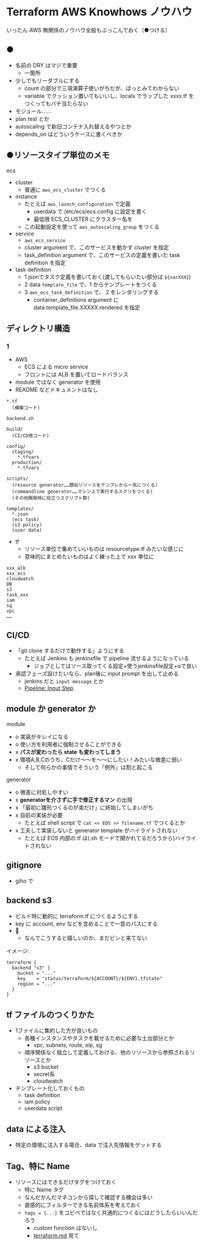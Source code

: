 # Terraform AWS Knowhows ノウハウ
いったん AWS 無関係のノウハウ全般もぶっこんでおく（●つける）

## ●
- 名前の DRY はマジで重要
    - 一箇所
- 少しでもリーダブルにする
    - count の部分で三項演算子使いがちだが、ぱっとみてわからない
    - variable でクッション置いてもいいし、locals でラップした xxxx.tf をつくってもバチ当たらない
- モジュール……
- plan test とか
- autoscaling で新旧コンテナ入れ替えるやつとか
- depends_on はどういうケースに書くべきか

## ●リソースタイプ単位のメモ
ecs

- cluster
    - 普通に `aws_ecs_cluster` でつくる
- instance
    - たとえば `aws_launch_configuration` で定義
        - userdata で /etc/ecs/ecs.config に設定を書く
        - 最低限 ECS_CLUSTER にクラスター名を
    - この起動設定を使って `aws_autoscaling_group` をつくる
- service
    - `aws_ecs_service`
    - cluster argument で、このサービスを動かす cluster を指定
    - task_definition argument で、このサービスの定義を書いた task definition を指定
- task definition
    - 1 jsonでタスク定義を書いておく(渡してもらいたい部分は `${varXXX}`)
    - 2 data `template_file` で、1 からテンプレートをつくる
    - 3 `aws_ecs_task_definition` で、 2 をレンダリングする
        - container_definitions argument に data.template_file.XXXXX.rendered を指定

## ディレクトリ構造

### 1
- AWS
    - ECS による micro service
    - フロントには ALB を置いてロードバランス
- module ではなく generator を使用
- README などドキュメントはなし

```
*.tf
  (構築コード)

backend.sh 

build/
  (CI/CD用コード)

config/
  staging/
    *.tfvars
  production/
    *.tfvars

scripts/
  (resource generator……類似リソースをテンプレから一気につくる)
  (commandline generator……マシン上で実行するスクリをつくる)
  (その他開発時に役立つスクリプト群)

templates/
  *.json
  (ecs task)
  (s3 policy)
  (user data)
```

- tf
    - リソース単位で集めていいものは resourcetype.tf みたいな感じに
    - 意味的にまとめたいものはよく練った上で xxx 単位に

```
xxx_alb
xxx_ecs
cloudwatch
DB
s3
task_xxx
iam
sg
vpc
……
```


## CI/CD 
- 「git clone するだけで動作する」ようにする
    - たとえば Jenkins も jenkinsfile で pipeline 流せるようになっている
        - ジョブとしてはソース取ってくる設定+使うjenkinsfile設定+αで良い
- 承認フェーズ設けたいなら、plan後に input prompt を出して止める
    - jenkins だと `input message` とか
    - [Pipeline: Input Step](https://www.jenkins.io/doc/pipeline/steps/pipeline-input-step/)

## module か generator か
module

- o 実装がキレイになる
- o 使い方を利用者に強制させることができる
- x **パスが変わったら state も変わってしまう**
- x 環境A,B,Cのうち、Cだけ～～を～～にしたい！みたいな微差に弱い
    - そして何らかの事情でそういう「例外」は割と起こる

generator

- o 微差に対処しやすい
- x **generatorを介さずに手で修正するマン** の出現
- x 「最初に雛形つくるのが楽だけ」に終始してしまいがち
- x 自前の実装が必要
    - たとえば shell script で `cat << EOS >> filename.tf` でつくるとか
- x 工夫して実装しないと generator template がハイライトされない
    - たとえば EOS 内部の tf は(.sh モードで開かれてるだろうから)ハイライトされない
  
## gitignore
- giho で

## backend s3
- ビルド時に動的に terraform.tf につくるようにする
- key に account, env などを含めることで一意のパスにする
- :rabbit:
    - なんでこうすると嬉しいのか、まだピンと来てない

イメージ:

```
terraform {
  backend "s3" {
    bucket = "..."
    key    = "status/terraform/${ACCOUNT}/${ENV}.tfstate"
    region = "..."
  }
}
```

## tf ファイルのつくりかた
- 1ファイルに集約した方が良いもの
    - 各種インスタンスやタスクを載せるために必要な土台部分とか
        - vpc, subnets, route, eip, sg
    - 順序関係なく独立して定義しておける、他のリソースから参照されるリソースとか
        - s3 bucket
        - secret系
        - cloudwatch
- テンプレート化しておくもの
    - task definition
    - iam policy
    - userdata script

## data による注入
- 特定の環境に注入する場合、data で注入先情報をゲットする

## Tag、特に Name
- リソースにはできるだけタグをつけておく
    - 特に Name タグ
    - なんだかんだマネコンから探して確認する機会は多い
    - 直感的にフィルターできる名前体系を考えておく
    - `tags = {...}` をコピペではなく共通的につくるにはどうしたらいいんだろう
        - custom function はないし
        - [terraform.md](terraform.md) 見て
